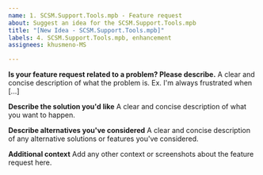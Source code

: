 ```yaml
---
name: 1. SCSM.Support.Tools.mpb - Feature request
about: Suggest an idea for the SCSM.Support.Tools.mpb
title: "[New Idea - SCSM.Support.Tools.mpb]"
labels: 4. SCSM.Support.Tools.mpb, enhancement
assignees: khusmeno-MS

---
```


**Is your feature request related to a problem? Please describe.**
A clear and concise description of what the problem is. Ex. I'm always frustrated when [...]

**Describe the solution you'd like**
A clear and concise description of what you want to happen.

**Describe alternatives you've considered**
A clear and concise description of any alternative solutions or features you've considered.

**Additional context**
Add any other context or screenshots about the feature request here.

